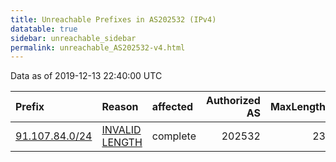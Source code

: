```yaml
---
title: Unreachable Prefixes in AS202532 (IPv4)
datatable: true
sidebar: unreachable_sidebar
permalink: unreachable_AS202532-v4.html
---
```


Data as of 2019-12-13 22:40:00 UTC


<div class="datatable-begin"></div>

| Prefix                                                 | Reason                                                                                                    | affected   |   Authorized AS |   MaxLength | Anchor                                         |   unreachable /24s |
|:-------------------------------------------------------|:----------------------------------------------------------------------------------------------------------|:-----------|----------------:|------------:|:-----------------------------------------------|-------------------:|
| [91.107.84.0/24](https://stat.ripe.net/91.107.84.0/24) | [INVALID LENGTH](https://rpki-validator.ripe.net/announcement-preview?asn=AS202532&prefix=91.107.84.0/24) | complete   |          202532 |          23 | [RIPE](unreachable_RIPE_NCC_RPKI_Root-v4.html) |                  1 |

<div class="datatable-end"></div>
